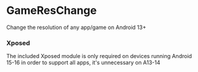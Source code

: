 # GameResChange
Change the resolution of any app/game on Android 13+


### Xposed 
 The included Xposed module is only required on devices running Android 15-16 in order to support all apps, it's unnecessary on A13-14
